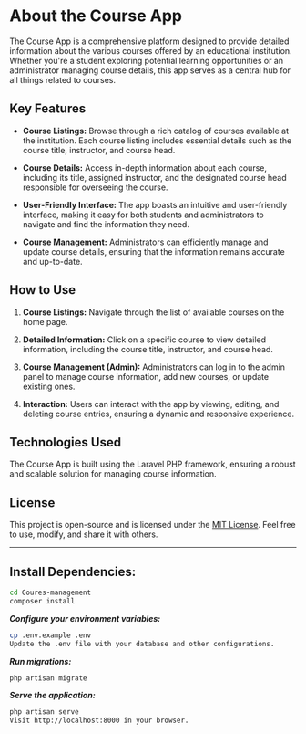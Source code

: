 # About the Course App

The Course App is a comprehensive platform designed to provide detailed information about the various courses offered by an educational institution. Whether you're a student exploring potential learning opportunities or an administrator managing course details, this app serves as a central hub for all things related to courses.

## Key Features

- **Course Listings:** Browse through a rich catalog of courses available at the institution. Each course listing includes essential details such as the course title, instructor, and course head.

- **Course Details:** Access in-depth information about each course, including its title, assigned instructor, and the designated course head responsible for overseeing the course.

- **User-Friendly Interface:** The app boasts an intuitive and user-friendly interface, making it easy for both students and administrators to navigate and find the information they need.

- **Course Management:** Administrators can efficiently manage and update course details, ensuring that the information remains accurate and up-to-date.

## How to Use

1. **Course Listings:** Navigate through the list of available courses on the home page.

2. **Detailed Information:** Click on a specific course to view detailed information, including the course title, instructor, and course head.

3. **Course Management (Admin):** Administrators can log in to the admin panel to manage course information, add new courses, or update existing ones.

4. **Interaction:** Users can interact with the app by viewing, editing, and deleting course entries, ensuring a dynamic and responsive experience.

## Technologies Used

The Course App is built using the Laravel PHP framework, ensuring a robust and scalable solution for managing course information.

## License

This project is open-source and is licensed under the [MIT License](LICENSE). Feel free to use, modify, and share it with others.

---

## Install Dependencies:

```bash
cd Coures-management
composer install

```
***Configure your environment variables:***
```bash
cp .env.example .env
Update the .env file with your database and other configurations.
```
***Run migrations:***
```bash
php artisan migrate
```
***Serve the application:***
```bash
php artisan serve
Visit http://localhost:8000 in your browser.
```
